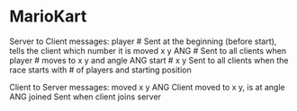 # MarioKart

Server to Client messages:
player #        Sent at the beginning (before start), tells the client which number it is
moved x y ANG #     Sent to all clients when player # moves to x y and angle ANG
start # x y     Sent to all clients when the race starts with # of players and starting position

Client to Server messages:
moved x y ANG      Client moved to x y, is at angle ANG
joined          Sent when client joins server
